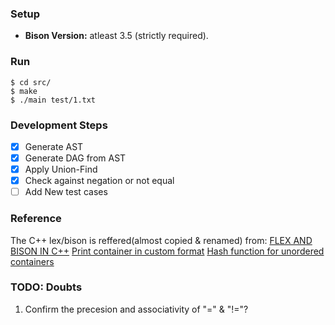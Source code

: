 ### Setup
* **Bison Version:** atleast 3.5 (strictly required).

### Run
```
$ cd src/
$ make
$ ./main test/1.txt
```

### Development Steps
- [x] Generate AST
- [x] Generate DAG from AST
- [x] Apply Union-Find
- [x] Check against negation or not equal
- [ ] Add New test cases

### Reference
The C++ lex/bison is reffered(almost copied & renamed) from: [FLEX AND BISON IN C++](http://www.jonathanbeard.io/tutorials/FlexBisonC++.html)
[Print container in custom format](https://stackoverflow.com/questions/4077609/overloading-output-stream-operator-for-vectort)
[Hash function for unordered containers](https://marknelson.us/posts/2011/09/03/hash-functions-for-c-unordered-containers.html)

### TODO: Doubts
1. Confirm the precesion and associativity of "=" & "!="?
